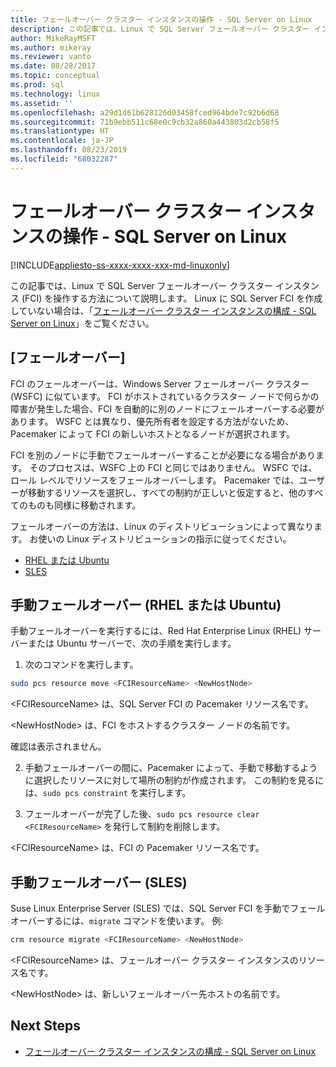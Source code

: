 ```yaml
---
title: フェールオーバー クラスター インスタンスの操作 - SQL Server on Linux
description: この記事では、Linux で SQL Server フェールオーバー クラスター インスタンス (FCI) を操作する方法について説明します。
author: MikeRayMSFT
ms.author: mikeray
ms.reviewer: vanto
ms.date: 08/28/2017
ms.topic: conceptual
ms.prod: sql
ms.technology: linux
ms.assetid: ''
ms.openlocfilehash: a29d1d61b628126d03458fced964bde7c92b6d68
ms.sourcegitcommit: 71b9ebb511c68e0c9cb32a860a443803d2cb58f5
ms.translationtype: HT
ms.contentlocale: ja-JP
ms.lasthandoff: 08/23/2019
ms.locfileid: "68032287"
---
```

# <a name="operate-failover-cluster-instance---sql-server-on-linux"></a>フェールオーバー クラスター インスタンスの操作 - SQL Server on Linux

[!INCLUDE[appliesto-ss-xxxx-xxxx-xxx-md-linuxonly](../includes/appliesto-ss-xxxx-xxxx-xxx-md-linuxonly.md)]

この記事では、Linux で SQL Server フェールオーバー クラスター インスタンス (FCI) を操作する方法について説明します。 Linux に SQL Server FCI を作成していない場合は、「[フェールオーバー クラスター インスタンスの構成 - SQL Server on Linux](sql-server-linux-shared-disk-cluster-configure.md)」をご覧ください。 

## <a name="failover"></a>[フェールオーバー]

FCI のフェールオーバーは、Windows Server フェールオーバー クラスター (WSFC) に似ています。 FCI がホストされているクラスター ノードで何らかの障害が発生した場合、FCI を自動的に別のノードにフェールオーバーする必要があります。 WSFC とは異なり、優先所有者を設定する方法がないため、Pacemaker によって FCI の新しいホストとなるノードが選択されます。

FCI を別のノードに手動でフェールオーバーすることが必要になる場合があります。 そのプロセスは、WSFC 上の FCI と同じではありません。 WSFC では、ロール レベルでリソースをフェールオーバーします。 Pacemaker では、ユーザーが移動するリソースを選択し、すべての制約が正しいと仮定すると、他のすべてのものも同様に移動されます。 

フェールオーバーの方法は、Linux のディストリビューションによって異なります。 お使いの Linux ディストリビューションの指示に従ってください。

- [RHEL または Ubuntu](#-manual-failover-rhel-or-ubuntu)
- [SLES](#-manual-failover-sles)

## <a name = "#-manual-failover-rhel-or-ubuntu"></a> 手動フェールオーバー (RHEL または Ubuntu)

手動フェールオーバーを実行するには、Red Hat Enterprise Linux (RHEL) サーバーまたは Ubuntu サーバーで、次の手順を実行します。
1.  次のコマンドを実行します。 

   ```bash
   sudo pcs resource move <FCIResourceName> <NewHostNode> 
   ```

   \<FCIResourceName> は、SQL Server FCI の Pacemaker リソース名です。

   \<NewHostNode> は、FCI をホストするクラスター ノードの名前です。 

   確認は表示されません。

2.  手動フェールオーバーの間に、Pacemaker によって、手動で移動するように選択したリソースに対して場所の制約が作成されます。 この制約を見るには、`sudo pcs constraint` を実行します。

3.  フェールオーバーが完了した後、`sudo pcs resource clear <FCIResourceName>` を発行して制約を削除します。 

\<FCIResourceName> は、FCI の Pacemaker リソース名です。 

## <a name = "#-manual-failover-sles"></a> 手動フェールオーバー (SLES)


Suse Linux Enterprise Server (SLES) では、SQL Server FCI を手動でフェールオーバーするには、`migrate` コマンドを使います。 例:

```bash
crm resource migrate <FCIResourceName> <NewHostNode>
```

\<FCIResourceName> は、フェールオーバー クラスター インスタンスのリソース名です。 

\<NewHostNode> は、新しいフェールオーバー先ホストの名前です。 


<!---

|Distribution |Topic 
|----- |-----
|**Red Hat Enterprise Linux with HA add-on** |[Configure](sql-server-linux-shared-disk-cluster-red-hat-7-configure.md)<br/>[Operate](sql-server-linux-shared-disk-cluster-red-hat-7-operate.md)
|**SUSE Linux Enterprise Server with HA add-on** |[Configure](sql-server-linux-shared-disk-cluster-sles-configure.md)

--->

## <a name="next-steps"></a>Next Steps

- [フェールオーバー クラスター インスタンスの構成 - SQL Server on Linux](sql-server-linux-shared-disk-cluster-configure.md)

<!--Image references-->
